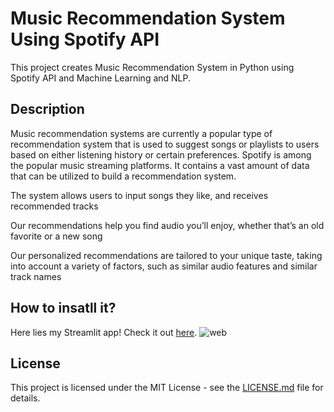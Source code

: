 # Music Recommendation System Using Spotify API

This project creates Music Recommendation System in Python using Spotify API and Machine Learning and NLP.


## Description

Music recommendation systems are currently a popular type of recommendation system that is used to suggest songs or playlists to users based on either listening history or certain preferences.
Spotify is among the popular music streaming platforms. It contains a vast amount of data that can be utilized to build a recommendation system.

The system allows users to input songs they like, and receives recommended tracks 

Our recommendations help you find audio you’ll enjoy, whether that’s an old favorite or a new song

Our personalized recommendations are tailored to your unique taste, taking into account a variety of factors, such as similar audio features and similar track names


## How to insatll it?

Here lies my Streamlit app! Check it out [here](https://music-recommendation-app.streamlit.app/).
![web](https://github.com/Yokesh-VP/Music_Recommendation_System-Using-Spotify-API/assets/145176798/e4940c06-a2a0-40ed-b259-6cb63beac821)


## License

This project is licensed under the MIT License - see the [LICENSE.md](LICENSE) file for details.
